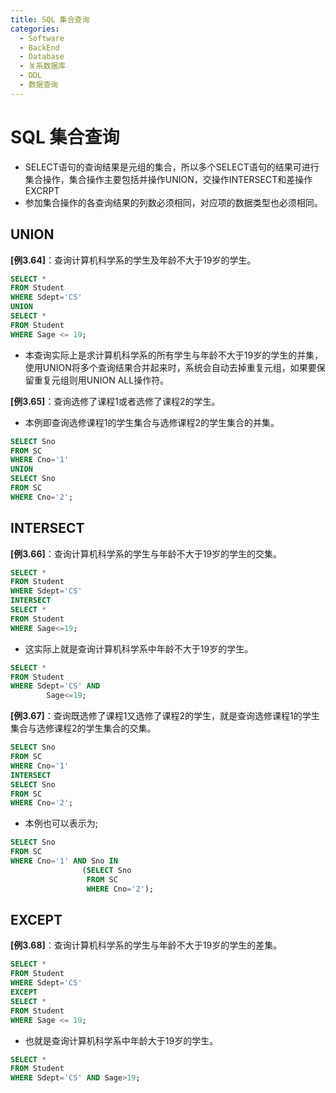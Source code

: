 ```yaml
---
title: SQL 集合查询
categories:
  - Software
  - BackEnd
  - Database
  - 关系数据库
  - DDL
  - 数据查询
---
```

# SQL 集合查询

- SELECT语句的查询结果是元组的集合，所以多个SELECT语句的结果可进行集合操作，集合操作主要包括并操作UNION，交操作INTERSECT和差操作EXCRPT
- 参加集合操作的各查询结果的列数必须相同，对应项的数据类型也必须相同。

## UNION

**[例3.64]**：查询计算机科学系的学生及年龄不大于19岁的学生。

```sql
SELECT *
FROM Student
WHERE Sdept='CS'
UNION
SELECT *
FROM Student
WHERE Sage <= 19;
```

- 本查询实际上是求计算机科学系的所有学生与年龄不大于19岁的学生的并集，使用UNION将多个查询结果合并起来时，系统会自动去掉重复元组，如果要保留重复元组则用UNION ALL操作符。

**[例3.65]**：查询选修了课程1或者选修了课程2的学生。

- 本例即查询选修课程1的学生集合与选修课程2的学生集合的并集。

```sql
SELECT Sno
FROM SC
WHERE Cno='1'
UNION
SELECT Sno
FROM SC
WHERE Cno='2';
```

## INTERSECT

**[例3.66]**：查询计算机科学系的学生与年龄不大于19岁的学生的交集。

```sql
SELECT *
FROM Student
WHERE Sdept='CS'
INTERSECT
SELECT *
FROM Student
WHERE Sage<=19;
```

- 这实际上就是查询计算机科学系中年龄不大于19岁的学生。

```sql
SELECT *
FROM Student
WHERE Sdept='CS' AND
		Sage<=19;
```

**[例3.67]**：查询既选修了课程1又选修了课程2的学生，就是查询选修课程1的学生集合与选修课程2的学生集合的交集。

```sql
SELECT Sno
FROM SC
WHERE Cno='1'
INTERSECT
SELECT Sno
FROM SC
WHERE Cno='2';
```

- 本例也可以表示为;

```sql
SELECT Sno
FROM SC
WHERE Cno='1' AND Sno IN
				(SELECT Sno
                 FROM SC
                 WHERE Cno='2');
```

## EXCEPT

**[例3.68]**：查询计算机科学系的学生与年龄不大于19岁的学生的差集。

```sql
SELECT *
FROM Student
WHERE Sdept='CS'
EXCEPT
SELECT *
FROM Student
WHERE Sage <= 19;
```

- 也就是查询计算机科学系中年龄大于19岁的学生。

```sql
SELECT *
FROM Student
WHERE Sdept='CS' AND Sage>19;
```